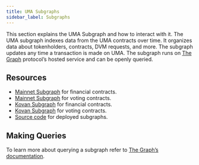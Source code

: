 ```yaml
---
title: UMA Subgraphs
sidebar_label: Subgraphs
---
```


This section explains the UMA Subgraph and how to interact with it. The UMA subgraph indexes data from the UMA contracts over time. It organizes data about tokenholders, contracts, DVM requests, and more. The subgraph updates any time a transaction is made on UMA. The subgraph runs on [The Graph](https://thegraph.com/) protocol’s hosted service and can be openly queried.

## Resources

- [Mainnet Subgraph](https://thegraph.com/explorer/subgraph/umaprotocol/mainnet-contracts) for financial contracts.
- [Mainnet Subgraph](https://thegraph.com/explorer/subgraph/umaprotocol/mainnet-voting) for voting contracts.
- [Kovan Subgraph](https://thegraph.com/explorer/subgraph/umaprotocol/kovan-contracts) for financial contracts.
- [Kovan Subgraph](https://thegraph.com/explorer/subgraph/umaprotocol/kovan-voting) for voting contracts.
- [Source code](https://github.com/UMAprotocol/subgraphs) for deployed subgraphs.

## Making Queries

To learn more about querying a subgraph refer to [The Graph’s documentation](https://thegraph.com/docs/about/introduction).